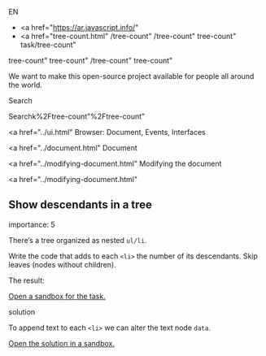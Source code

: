 EN

-   <a href="https://ar.javascript.info/"
-   <a href="tree-count.html"
    /tree-count"
    /tree-count"
    tree-count"
    task/tree-count"

<!-- -->

tree-count"
tree-count"
/tree-count"
tree-count"

We want to make this open-source project available for people all around the world.

Search

Searchk%2Ftree-count"%2Ftree-count" </a>

<a href="../ui.html" Browser: Document, Events, Interfaces</span></a>

<a href="../document.html" Document</span></a>

<a href="../modifying-document.html" Modifying the document</span></a>

<a href="../modifying-document.html"

## Show descendants in a tree

<span class="task__importance" title="How important is the task, from 1 to 5">importance: 5</span>

There’s a tree organized as nested `ul/li`.

Write the code that adds to each `<li>` the number of its descendants. Skip leaves (nodes without children).

The result:

[Open a sandbox for the task.](https://plnkr.co/edit/4lS7jYgTEE9tX3NU?p=preview)

solution

To append text to each `<li>` we can alter the text node `data`.

[Open the solution in a sandbox.](https://plnkr.co/edit/isiACwTrYRL4hA1Q?p=preview)
